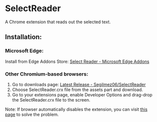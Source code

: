 # SelectReader
A Chrome extension that reads out the selected text.

## Installation:

### Microsoft Edge:
Install from Edge Addons Store: [Select Reader - Microsoft Edge Addons](https://microsoftedge.microsoft.com/addons/detail/selectreader/jkckfgkbdenicbejhidflkkbbmgngfog)

### Other Chromium-based browsers:
1) Go to downloads page: [Latest Release - Segilmez06/SelectReader](https://github.com/Segilmez06/SelectReader/releases/latest)
2) Choose SelectReader.crx file from the assets part and download.
3) Go to your extensions page, enable Developer Options and drag-drop the SelectReader.crx file to the screen.

Note: If browser automatically disables the extension, you can visit [this page](https://techjourney.net/chrome-edge-disables-crx-installed-extensions-workarounds-to-turn-on/) to solve the problem.

